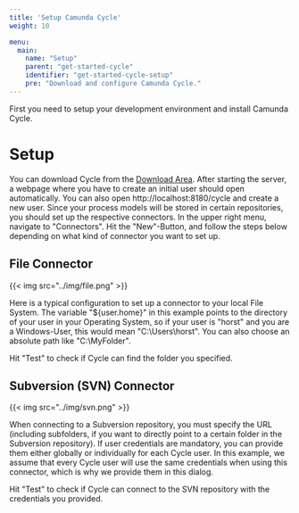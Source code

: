 ```yaml
---
title: 'Setup Camunda Cycle'
weight: 10

menu:
  main:
    name: "Setup"
    parent: "get-started-cycle"
    identifier: "get-started-cycle-setup"
    pre: "Download and configure Camunda Cycle."
---
```


First you need to setup your development environment and install Camunda Cycle.


# Setup

You can download Cycle from the [Download Area](http://camunda.org/download/cycle/). After starting the server, a webpage where you have to create an initial user should open automatically. You can also open http://localhost:8180/cycle and create a new user.
Since your process models will be stored in certain repositories, you should set up the respective connectors. In the upper right menu, navigate to "Connectors". Hit the "New"-Button, and follow the steps below depending on what kind of connector you want to set up.

## File Connector

{{< img src="../img/file.png" >}}

Here is a typical configuration to set up a connector to your local File System. The variable "${user.home}" in this example points to the directory of your user in your Operating System, so if your user is "horst" and you are a Windows-User, this would mean "C:\Users\horst". You can also choose an absolute path like "C:\MyFolder".

Hit "Test" to check if Cycle can find the folder you specified.

## Subversion (SVN) Connector

{{< img src="../img/svn.png" >}}

When connecting to a Subversion repository, you must specify the URL (including subfolders, if you want to directly point to a certain folder in the Subversion repository). If user credentials are mandatory, you can provide them either globally or individually for each Cycle user. In this example, we assume that every Cycle user will use the same credentials when using this connector, which is why we provide them in this dialog.

Hit "Test" to check if Cycle can connect to the SVN repository with the credentials you provided.
